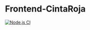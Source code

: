 # Frontend-CintaRoja
[![Node.js CI](https://github.com/Gus657/Frontend-CintaRoja/actions/workflows/node.js.yml/badge.svg?branch=master)](https://github.com/Gus657/Frontend-CintaRoja/actions/workflows/node.js.yml)
